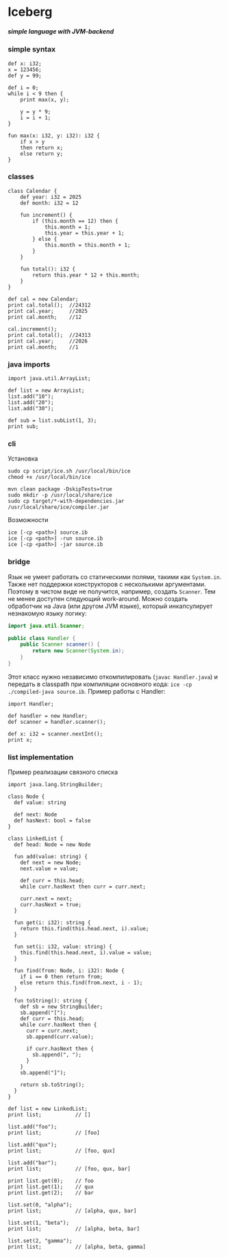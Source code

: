 # Iceberg
##### simple language with JVM-backend

### simple syntax
```iceberg
def x: i32;
x = 123456;
def y = 99;

def i = 0;
while i < 9 then {
    print max(x, y);

    y = y * 9;
    i = i + 1;
}

fun max(x: i32, y: i32): i32 {
    if x > y 
    then return x;
    else return y;
}
```

### classes
```iceberg
class Calendar {
    def year: i32 = 2025
    def month: i32 = 12

    fun increment() {
        if (this.month == 12) then {
            this.month = 1;
            this.year = this.year + 1;
        } else {
            this.month = this.month + 1;
        }
    }

    fun total(): i32 {
        return this.year * 12 + this.month;
    }
}

def cal = new Calendar;
print cal.total();  //24312
print cal.year;     //2025
print cal.month;    //12

cal.increment();
print cal.total();  //24313
print cal.year;     //2026
print cal.month;    //1
```

### java imports
```iceberg
import java.util.ArrayList;
        
def list = new ArrayList;
list.add("10");
list.add("20");
list.add("30");

def sub = list.subList(1, 3);
print sub;
```

### cli
Установка
```shell
sudo cp script/ice.sh /usr/local/bin/ice
chmod +x /usr/local/bin/ice

mvn clean package -DskipTests=true
sudo mkdir -p /usr/local/share/ice
sudo cp target/*-with-dependencies.jar /usr/local/share/ice/compiler.jar
```
Возможности

    ice [-cp <path>] source.ib
    ice [-cp <path>] -run source.ib
    ice [-cp <path>] -jar source.ib

### bridge
Язык не умеет работать со статическими полями, такими как `System.in`.
Также нет поддержки конструкторов с несколькими аргументами.
Поэтому в чистом виде не получится, например, создать `Scanner`.
Тем не менее доступен следующий work-around. 
Можно создать обработчик на Java (или другом JVM языке), который
инкапсулирует незнакомую языку логику: 
```java
import java.util.Scanner;

public class Handler {
    public Scanner scanner() {
        return new Scanner(System.in);
    }
}
```
Этот класс нужно независимо откомпилировать (`javac Handler.java`) и передать в classpath
при компиляции основного кода: `ice -cp ./compiled-java source.ib`. Пример работы с Handler:
```iceberg
import Handler;

def handler = new Handler;
def scanner = handler.scanner();

def x: i32 = scanner.nextInt();
print x;
```

### list implementation
Пример реализации связного списка
```iceberg
import java.lang.StringBuilder;

class Node {
  def value: string

  def next: Node
  def hasNext: bool = false
}

class LinkedList {
  def head: Node = new Node

  fun add(value: string) {
    def next = new Node;
    next.value = value;

    def curr = this.head;
    while curr.hasNext then curr = curr.next;

    curr.next = next;
    curr.hasNext = true;
  }

  fun get(i: i32): string {
    return this.find(this.head.next, i).value;
  }

  fun set(i: i32, value: string) {
    this.find(this.head.next, i).value = value;
  }

  fun find(from: Node, i: i32): Node {
    if i == 0 then return from;
    else return this.find(from.next, i - 1);
  }

  fun toString(): string {
    def sb = new StringBuilder;
    sb.append("[");
    def curr = this.head;
    while curr.hasNext then {
      curr = curr.next;
      sb.append(curr.value);

      if curr.hasNext then {
        sb.append(", ");
      }
    }
    sb.append("]");
    
    return sb.toString();
  }
}

def list = new LinkedList;
print list;           // []

list.add("foo");
print list;           // [foo]

list.add("qux");
print list;           // [foo, qux]

list.add("bar");
print list;           // [foo, qux, bar]

print list.get(0);    // foo
print list.get(1);    // qux
print list.get(2);    // bar

list.set(0, "alpha");
print list;           // [alpha, qux, bar]

list.set(1, "beta");
print list;           // [alpha, beta, bar]

list.set(2, "gamma");
print list;           // [alpha, beta, gamma]
```